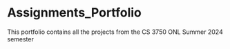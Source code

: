 # Assignments_Portfolio
This portfolio contains all the projects from the CS 3750 ONL Summer 2024 semester
